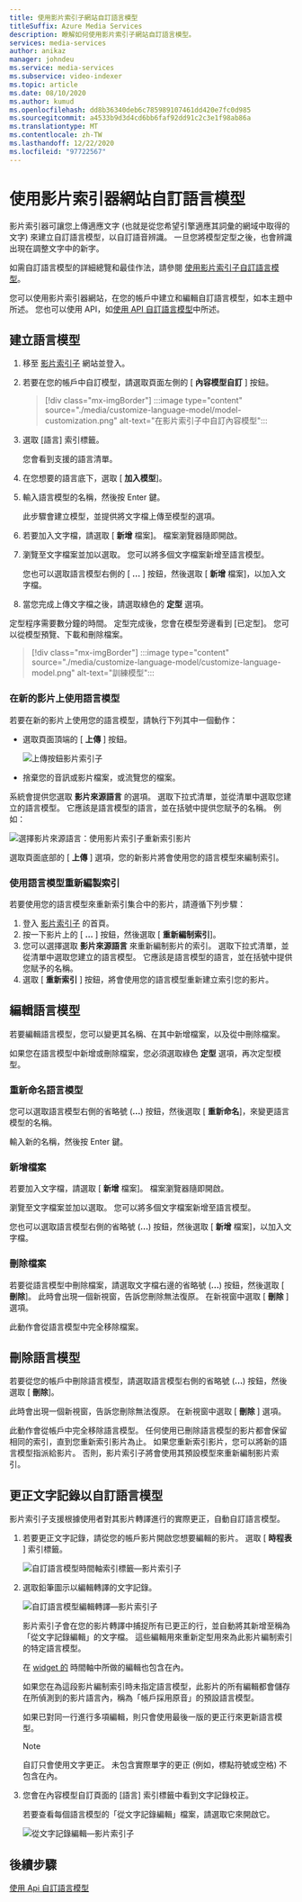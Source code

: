 ```yaml
---
title: 使用影片索引子網站自訂語言模型
titleSuffix: Azure Media Services
description: 瞭解如何使用影片索引子網站自訂語言模型。
services: media-services
author: anikaz
manager: johndeu
ms.service: media-services
ms.subservice: video-indexer
ms.topic: article
ms.date: 08/10/2020
ms.author: kumud
ms.openlocfilehash: dd8b36340deb6c785989107461dd420e7fc0d985
ms.sourcegitcommit: a4533b9d3d4cd6bb6faf92dd91c2c3e1f98ab86a
ms.translationtype: MT
ms.contentlocale: zh-TW
ms.lasthandoff: 12/22/2020
ms.locfileid: "97722567"
---
```

# <a name="customize-a-language-model-with-the-video-indexer-website"></a>使用影片索引器網站自訂語言模型

影片索引器可讓您上傳適應文字 (也就是從您希望引擎適應其詞彙的網域中取得的文字) 來建立自訂語言模型，以自訂語音辨識。 一旦您將模型定型之後，也會辨識出現在調整文字中的新字。

如需自訂語言模型的詳細總覽和最佳作法，請參閱 [使用影片索引子自訂語言模型](customize-language-model-overview.md)。

您可以使用影片索引器網站，在您的帳戶中建立和編輯自訂語言模型，如本主題中所述。 您也可以使用 API，如[使用 API 自訂語言模型](customize-language-model-with-api.md)中所述。

## <a name="create-a-language-model"></a>建立語言模型

1. 移至 [影片索引子](https://www.videoindexer.ai/) 網站並登入。
1. 若要在您的帳戶中自訂模型，請選取頁面左側的 [ **內容模型自訂** ] 按鈕。

    > [!div class="mx-imgBorder"]
    > :::image type="content" source="./media/customize-language-model/model-customization.png" alt-text="在影片索引子中自訂內容模型":::
1. 選取 [語言] 索引標籤。

    您會看到支援的語言清單。
1. 在您想要的語言底下，選取 [ **加入模型**]。
1. 輸入語言模型的名稱，然後按 Enter 鍵。

    此步驟會建立模型，並提供將文字檔上傳至模型的選項。
1. 若要加入文字檔，請選取 [ **新增** 檔案]。 檔案瀏覽器隨即開啟。
1. 瀏覽至文字檔案並加以選取。 您可以將多個文字檔案新增至語言模型。

    您也可以選取語言模型右側的 [ **...** ] 按鈕，然後選取 [ **新增** 檔案]，以加入文字檔。
1. 當您完成上傳文字檔之後，請選取綠色的 **定型** 選項。

定型程序需要數分鐘的時間。 定型完成後，您會在模型旁邊看到 [已定型]。 您可以從模型預覽、下載和刪除檔案。

> [!div class="mx-imgBorder"]
> :::image type="content" source="./media/customize-language-model/customize-language-model.png" alt-text="訓練模型":::

### <a name="using-a-language-model-on-a-new-video"></a>在新的影片上使用語言模型

若要在新的影片上使用您的語言模型，請執行下列其中一個動作：

* 選取頁面頂端的 [ **上傳** ] 按鈕。

    ![上傳按鈕影片索引子](./media/customize-language-model/upload.png)
* 捨棄您的音訊或影片檔案，或流覽您的檔案。

系統會提供您選取 **影片來源語言** 的選項。 選取下拉式清單，並從清單中選取您建立的語言模型。 它應該是語言模型的語言，並在括號中提供您賦予的名稱。 例如：

![選擇影片來源語言：使用影片索引子重新索引影片](./media/customize-language-model/reindex.png)

選取頁面底部的 [ **上傳** ] 選項，您的新影片將會使用您的語言模型來編制索引。

### <a name="using-a-language-model-to-reindex"></a>使用語言模型重新編製索引

若要使用您的語言模型來重新索引集合中的影片，請遵循下列步驟：

1. 登入 [影片索引子](https://www.videoindexer.ai/) 的首頁。
1. 按一下影片上的 [ **...** ] 按鈕，然後選取 [ **重新編制索引**]。
1. 您可以選擇選取 **影片來源語言** 來重新編制影片的索引。 選取下拉式清單，並從清單中選取您建立的語言模型。 它應該是語言模型的語言，並在括號中提供您賦予的名稱。
1. 選取 [ **重新索引** ] 按鈕，將會使用您的語言模型重新建立索引您的影片。

## <a name="edit-a-language-model"></a>編輯語言模型

若要編輯語言模型，您可以變更其名稱、在其中新增檔案，以及從中刪除檔案。

如果您在語言模型中新增或刪除檔案，您必須選取綠色 **定型** 選項，再次定型模型。

### <a name="rename-the-language-model"></a>重新命名語言模型

您可以選取語言模型右側的省略號 (**...**) 按鈕，然後選取 [ **重新命名**]，來變更語言模型的名稱。

輸入新的名稱，然後按 Enter 鍵。

### <a name="add-files"></a>新增檔案

若要加入文字檔，請選取 [ **新增** 檔案]。 檔案瀏覽器隨即開啟。

瀏覽至文字檔案並加以選取。 您可以將多個文字檔案新增至語言模型。

您也可以選取語言模型右側的省略號 (**...**) 按鈕，然後選取 [ **新增** 檔案]，以加入文字檔。

### <a name="delete-files"></a>刪除檔案

若要從語言模型中刪除檔案，請選取文字檔右邊的省略號 (**...**) 按鈕，然後選取 [ **刪除**]。 此時會出現一個新視窗，告訴您刪除無法復原。 在新視窗中選取 [ **刪除** ] 選項。

此動作會從語言模型中完全移除檔案。

## <a name="delete-a-language-model"></a>刪除語言模型

若要從您的帳戶中刪除語言模型，請選取語言模型右側的省略號 (**...**) 按鈕，然後選取 [ **刪除**]。

此時會出現一個新視窗，告訴您刪除無法復原。 在新視窗中選取 [ **刪除** ] 選項。

此動作會從帳戶中完全移除語言模型。 任何使用已刪除語言模型的影片都會保留相同的索引，直到您重新索引影片為止。 如果您重新索引影片，您可以將新的語言模型指派給影片。 否則，影片索引子將會使用其預設模型來重新編制影片索引。

## <a name="customize-language-models-by-correcting-transcripts"></a>更正文字記錄以自訂語言模型

影片索引子支援根據使用者對其影片轉譯進行的實際更正，自動自訂語言模型。

1. 若要更正文字記錄，請從您的帳戶影片開啟您想要編輯的影片。 選取 [ **時程表** ] 索引標籤。

    ![自訂語言模型時間軸索引標籤—影片索引子](./media/customize-language-model/timeline.png)

1. 選取鉛筆圖示以編輯轉譯的文字記錄。

    ![自訂語言模型編輯轉譯—影片索引子](./media/customize-language-model/edits.png)

    影片索引子會在您的影片轉譯中捕捉所有已更正的行，並自動將其新增至稱為「從文字記錄編輯」的文字檔。 這些編輯用來重新定型用來為此影片編制索引的特定語言模型。 
    
    在 [widget 的](video-indexer-embed-widgets.md) 時間軸中所做的編輯也包含在內。
    
    如果您在為這段影片編制索引時未指定語言模型，此影片的所有編輯都會儲存在所偵測到的影片語言內，稱為「帳戶採用原音」的預設語言模型。
    
    如果已對同一行進行多項編輯，則只會使用最後一版的更正行來更新語言模型。  
    
    > [!NOTE]
    > 自訂只會使用文字更正。 未包含實際單字的更正 (例如，標點符號或空格) 不包含在內。
    
1. 您會在內容模型自訂頁面的 [語言] 索引標籤中看到文字記錄校正。

   若要查看每個語言模型的「從文字記錄編輯」檔案，請選取它來開啟它。

    ![從文字記錄編輯—影片索引子](./media/customize-language-model/from-transcript-edits.png)

## <a name="next-steps"></a>後續步驟

[使用 Api 自訂語言模型](customize-language-model-with-api.md)

